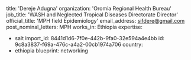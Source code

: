 title: 'Dereje Adugna'
organization: 'Oromia Regional Health Bureau'
job_title: 'WASH and Neglected Tropical Diseases Directorate Director'
official_title: 'MPH field Epidemiology'
email_address: sifdere@gmail.com
post_nominal_letters: MPH
works_in: Ethiopia
expertise:
  - salt
import_id: 8441d1d6-7f0e-442b-9fa0-32e594a4e4bb
id: 9c8a3837-f69a-476c-a4a2-00cb1974a706
country:
  - ethiopia
blueprint: networking
